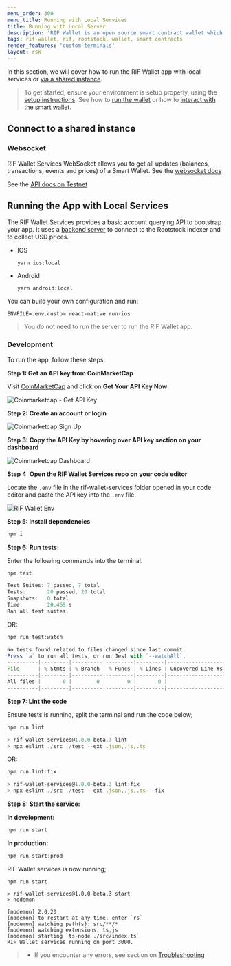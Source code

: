 ```yaml
---
menu_order: 300
menu_title: Running with Local Services
title: Running with Local Server
description: 'RIF Wallet is an open source smart contract wallet which enables businesses to create and deploy fully customizable on-chain wallets'
tags: rif-wallet, rif, rootstock, wallet, smart contracts
render_features: 'custom-terminals'
layout: rsk
---
```


In this section, we will cover how to run the RIF Wallet app with local services or [via a shared instance](#connect-to-a-shared-instance).

> To get started, ensure your environment is setup properly, using the [setup instructions](/rif/wallet/). See how to [run the wallet](/rif/wallet/dev-reference/running-the-wallet/) or how to [interact with the smart wallet](/rif/wallet/dev-reference/interact-with-the-wallet/).

## Connect to a shared instance

### Websocket

RIF Wallet Services WebSocket allows you to get all updates (balances, transactions, events and prices) of a Smart Wallet. See the [websocket docs](https://github.com/rsksmart/rif-wallet-services/blob/develop/docs/websocket.md)

See the [API docs on Testnet](https://rif-wallet-services.testnet.rifcomputing.net/api-docs/)

## Running the App with Local Services

The RIF Wallet Services provides a basic account querying API to bootstrap your app. It uses a [backend server](https://github.com/rsksmart/rif-wallet-services) to connect to the Rootstock indexer and to collect USD prices.

[](#top "multiple-terminals")
- IOS
  ```shell
  yarn ios:local
  ```
- Android
  ```shell
  yarn android:local
  ```

You can build your own configuration and run:

```shell
ENVFILE=.env.custom react-native run-ios
```

> You do not need to run the server to run the RIF Wallet app.

### Development

To run the app, follow these steps:

**Step 1: Get an API key from CoinMarketCap**

Visit [CoinMarketCap](https://pro.coinmarketcap.com/) and click on **Get Your API Key Now**.

![Coinmarketcap - Get API Key](/assets/img/rif-wallet/coinmarketcap-landing-api-key.png)

**Step 2: Create an account or login**

![Coinmarketcap Sign Up](/assets/img/rif-wallet/coinmarketcap-signup.png)

**Step 3: Copy the API Key by hovering over API key section on your dashboard**

![Coinmarketcap Dashboard](/assets/img/rif-wallet/coinmarketcap-copy-api-dashboard.png)

**Step 4:  Open the RIF Wallet Services repo on your code editor**

Locate the `.env` file in the rif-wallet-services folder opened in your code editor and paste the API key into the `.env` file. 

![RIF Wallet Env](/assets/img/rif-wallet/rif-wallet-services-install-deps.png)

**Step 5: Install dependencies**

```javascript
npm i
```

**Step 6: Run tests:**

Enter the following commands into the terminal.

```javascript
npm test

Test Suites: 7 passed, 7 total
Tests:       20 passed, 20 total
Snapshots:   0 total
Time:        20.469 s
Ran all test suites.
```

OR:

```javascript
npm run test:watch

No tests found related to files changed since last commit.
Press `a` to run all tests, or run Jest with `--watchAll`.
----------|---------|----------|---------|---------|-------------------
File      | % Stmts | % Branch | % Funcs | % Lines | Uncovered Line #s 
----------|---------|----------|---------|---------|-------------------
All files |       0 |        0 |       0 |       0 |                   
----------|---------|----------|---------|---------|-------------------
```

**Step 7: Lint the code**

Ensure tests is running, split the terminal and run the code below;

```javascript
npm run lint

> rif-wallet-services@1.0.0-beta.3 lint
> npx eslint ./src ./test --ext .json,.js,.ts
```

OR:

```javascript
npm run lint:fix

> rif-wallet-services@1.0.0-beta.3 lint:fix
> npx eslint ./src ./test --ext .json,.js,.ts --fix
```

**Step 8: Start the service:**

**In development:**

```javascript
npm run start
```

**In production:**

```javascript
npm run start:prod
```

RIF Wallet services is now running;

```
npm run start

> rif-wallet-services@1.0.0-beta.3 start
> nodemon

[nodemon] 2.0.20
[nodemon] to restart at any time, enter `rs`
[nodemon] watching path(s): src/**/*
[nodemon] watching extensions: ts,js
[nodemon] starting `ts-node ./src/index.ts`
RIF Wallet services running on port 3000.
```

> - If you encounter any errors, see section on [Troubleshooting](/rif/wallet/dev-reference/troubleshooting/)